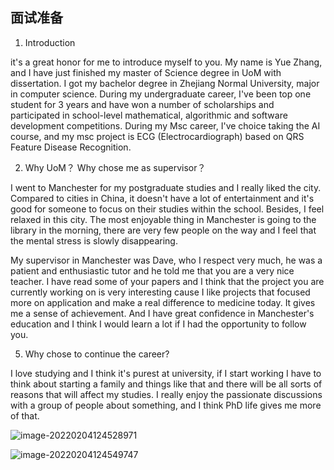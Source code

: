 ## 面试准备

1. Introduction

 it's a great honor for me to introduce myself to you. My name is Yue Zhang, and I have just finished my master of Science degree in UoM with dissertation. I got my bachelor degree in Zhejiang Normal University, major in computer science. During my undergraduate career, I've been top one student for 3 years and have won a number of scholarships and participated in school-level mathematical, algorithmic and software development competitions. During my Msc career, I've choice taking the AI course, and my msc project is ECG (Electrocardiograph) based on QRS Feature Disease Recognition.

2. Why UoM？ Why chose me as supervisor？

I went to Manchester for my postgraduate studies and I really liked the city. Compared to cities in China, it doesn't have a lot of entertainment and it's good for someone to focus on their studies within the school. Besides, I feel relaxed in this city. The most enjoyable thing in Manchester is going to the library in the morning, there are very few people on the way and I feel that the mental stress is slowly disappearing.



My supervisor in Manchester was Dave, who I respect very much, he was a patient and enthusiastic tutor and he told me that you are a very nice teacher. I have read some of your papers and I think that the project you are currently working on is very interesting cause I like projects that focused more on application and make a real difference to medicine today. It gives me a sense of achievement. And I have great confidence in Manchester's education and I think I would learn a lot if I had the opportunity to follow you.



5. Why chose to continue the career?

I love studying and I think it's purest at university, if I start working I have to think about starting a family and things like that and there will be all sorts of reasons that will affect my studies. I really enjoy the passionate discussions with a group of people about something, and I think PhD life gives me more of that.



![image-20220204124528971](C:\Users\rina\AppData\Roaming\Typora\typora-user-images\image-20220204124528971.png)

![image-20220204124549747](C:\Users\rina\AppData\Roaming\Typora\typora-user-images\image-20220204124549747.png)



